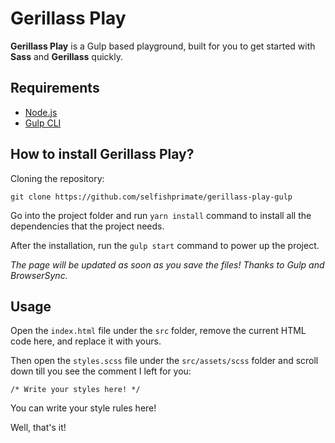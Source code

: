 # Gerillass Play

**Gerillass Play** is a Gulp based playground, built for you to get started with **Sass** and **Gerillass** quickly.

## Requirements

- [Node.js](https://nodejs.org/en/)
- [Gulp CLI](https://gulpjs.com/docs/en/getting-started/quick-start/)

## How to install Gerillass Play?

Cloning the repository: 
  
    git clone https://github.com/selfishprimate/gerillass-play-gulp

Go into the project folder and run `yarn install` command to install all the dependencies that the project needs.

After the installation, run the `gulp start` command to power up the project.

_The page will be updated as soon as you save the files! Thanks to Gulp and BrowserSync._

## Usage

Open the `index.html` file under the `src` folder, remove the current HTML code here, and replace it with yours. 

Then open the `styles.scss` file under the `src/assets/scss` folder and scroll down till you see the comment I left for you:

    /* Write your styles here! */

You can write your style rules here!

Well, that's it!
